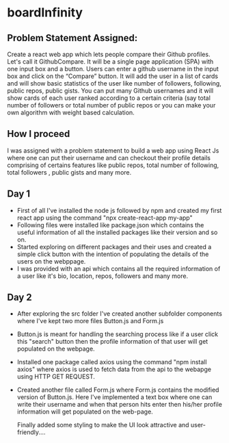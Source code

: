 # boardInfinity

## Problem Statement Assigned:
Create a react web app which lets people compare their Github profiles. Let's call it GithubCompare.
It will be a single page application (SPA) with one input box and a button. Users can enter a github username in the input box and click on the “Compare” button. It will add the user in a list of cards and will show basic statistics of the user like number of followers, following, public repos, public gists.
You can put many Github usernames and it will show cards of each user ranked according to a certain criteria (say total number of followers or total number of public repos or you can make your own algorithm with weight based calculation.

## How I proceed
I was assigned with a problem statement to build a web app using React Js where one can put their username and can checkout their profile details comprising of certains features
like public repos, total number of following, total followers , public gists and many more.

## Day 1
* First of all I've installed the node js followed by npm and created my first react app using the command "npx create-react-app my-app"
* Following files were installed like package.json which contains the useful information of all the installed  packages like their version and so on.
* Started exploring on different packages and their uses and created a simple click button with the intention of populating the details of the users on the webppage.
* I was provided with an api which contains all the required information of a user like it's bio, location, repos, followers and many more.

## Day 2
* After exploring the src folder I've created another subfolder components where I've kept two more files Button.js and Form.js
* Button.js is meant for handling the searching process like if a user click this "search" button then the profile information of that user will get populated on the webpage.
* Installed one package called axios using the command "npm install axios" where axios is used to fetch data from the api to the webapge using HTTP GET REQUEST.
* Created another file called Form.js where Form.js contains the modified version of Button.js. Here I've implemented a text box where one can write their username and when that      person hits enter then his/her profile information will get populated on the web-page.
  
  Finally added some styling to make the UI look attractive and user-friendly....
  
 
  

